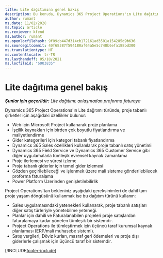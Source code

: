```yaml
---
title: Lite dağıtımına genel bakış
description: Bu konuda, Dynamics 365 Project Operations'ın Lite dağıtımı hakkında bilgiler sağlanmaktadır.
author: rumant
ms.date: 11/02/2020
ms.topic: article
ms.reviewer: kfend
ms.author: rumant
ms.openlocfilehash: 9f09cb447d314cb172161ad3501a154285d9b636
ms.sourcegitcommit: 40f68387f594180af64a5e5c748b6efa188bd300
ms.translationtype: HT
ms.contentlocale: tr-TR
ms.lasthandoff: 05/10/2021
ms.locfileid: "6003835"
---
```

# <a name="lite-deployment-overview"></a>Lite dağıtıma genel bakış

_**Şunlar için geçerlidir:** Lite dağıtımı: anlaşmadan proforma faturaya_

Dynamics 365 Project Operations'ın Lite dağıtımı türünde, proje tabanlı şirketler için aşağıdaki özellikler bulunur:

- Web için Microsoft Project kullanarak proje planlama
- İşçilik kaynakları için birden çok boyutlu fiyatlandırma ve maliyetlendirme
- Gider kategorileri için kategori tabanlı fiyatlandırma
- Dynamics 365 Sales özellikleri kullanılarak proje tabanlı satış yönetimi
- Dynamics 365 Field Service ve Dynamics 365 Customer Service gibi diğer uygulamalarla tümleşik evrensel kaynak zamanlama
- Proje ilerlemesi ve süresi izleme
- Proje tabanlı giderler için temel gider izlemesi
- Gözden geçirilebileceği ve işlenmek üzere mali sisteme gönderilebilecek proforma faturalama
- Power Platform Üzerinden genişletilebilirlik

Project Operations'tan bekleniniz aşağıdaki gereksinimleri de dahil tam proje yaşam döngüsünü kullanmak ise bu dağıtım türünü kullanın:

- Sales uygulamasındaki yetenekleri kullanarak, proje tabanlı satışları diğer satış türleriyle yönetebilme yeteneği.
- Planlar için dahili ve Faturalanabilen projeleri proje satışlardan faturalamaya kadar yöneten tümleşik bir sistemdir.
- Project Operations ile tümleştirmek için üçüncü taraf kurumsal kaynak planlaması (ERP/mali muhasebe sistemi).
- Satış vergileri, Döviz kurları, masraf geri ödemeleri ve proje dışı giderlerle çalışmak için üçüncü taraf bir sistemdir.


[!INCLUDE[footer-include](../includes/footer-banner.md)]